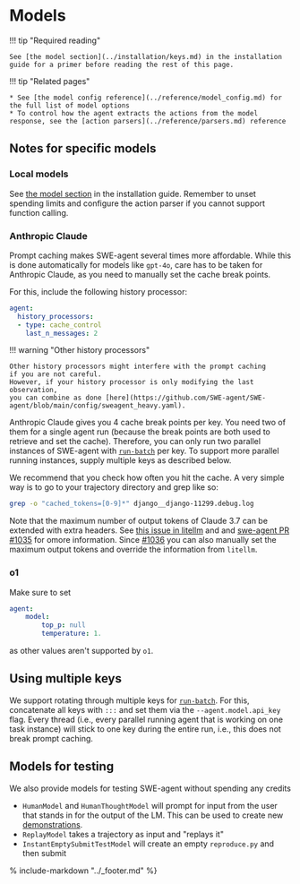 # Models

!!! tip "Required reading"

    See [the model section](../installation/keys.md) in the installation guide for a primer before reading the rest of this page.

!!! tip "Related pages"

    * See [the model config reference](../reference/model_config.md) for the full list of model options
    * To control how the agent extracts the actions from the model response, see the [action parsers](../reference/parsers.md) reference

## Notes for specific models

### Local models

See [the model section](../installation/keys.md) in the installation guide.
Remember to unset spending limits and configure the action parser if you cannot support function calling.

### Anthropic Claude

Prompt caching makes SWE-agent several times more affordable. While this is done automatically for models like `gpt-4o`,
care has to be taken for Anthropic Claude, as you need to manually set the cache break points.

For this, include the following history processor:

```yaml
agent:
  history_processors:
  - type: cache_control
    last_n_messages: 2
```

!!! warning "Other history processors"

    Other history processors might interfere with the prompt caching
    if you are not careful.
    However, if your history processor is only modifying the last observation,
    you can combine as done [here](https://github.com/SWE-agent/SWE-agent/blob/main/config/sweagent_heavy.yaml).

Anthropic Claude gives you 4 cache break points per key.
You need two of them for a single agent run (because the break points are both used to retrieve and set the cache).
Therefore, you can only run two parallel instances of SWE-agent with [`run-batch`](../usage/batch_mode.md) per key.
To support more parallel running instances, supply multiple keys as described below.

We recommend that you check how often you hit the cache. A very simple way is to go to your trajectory directory and grep like so:

```bash
grep -o "cached_tokens=[0-9]*" django__django-11299.debug.log
```

Note that the maximum number of output tokens of Claude 3.7 can be extended with extra headers.
See [this issue in litellm](https://github.com/BerriAI/litellm/issues/8984) and and [swe-agent PR #1035](https://github.com/SWE-agent/SWE-agent/issues/1035)
for omore information.
Since [#1036](https://github.com/SWE-agent/SWE-agent/pull/1036) you can also manually set the maximum output tokens and override the information
from `litellm`.

### o1

Make sure to set

```yaml
agent:
    model:
        top_p: null
        temperature: 1.
```

as other values aren't supported by `o1`.

## Using multiple keys

We support rotating through multiple keys for [`run-batch`](../usage/batch_mode.md). For this, concatenate all keys with `:::` and set them via the `--agent.model.api_key` flag.
Every thread (i.e., every parallel running agent that is working on one task instance) will stick to one key during the entire run, i.e., this does not break prompt caching.


## Models for testing

We also provide models for testing SWE-agent without spending any credits

* `HumanModel` and `HumanThoughtModel` will prompt for input from the user that stands in for the output of the LM. This can be used to create new [demonstrations](../config/demonstrations.md#manual).
* `ReplayModel` takes a trajectory as input and "replays it"
* `InstantEmptySubmitTestModel` will create an empty `reproduce.py` and then submit


% include-markdown "../_footer.md" %}

